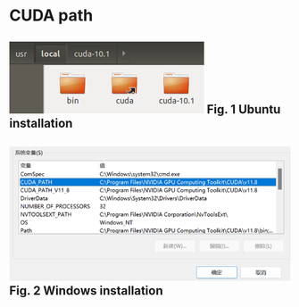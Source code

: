 # CUDA path
![ubuntu](ubuntu_cuda.png)
Fig. 1 Ubuntu installation
---
![windows](windows_cuda.png)
Fig. 2 Windows installation
---

